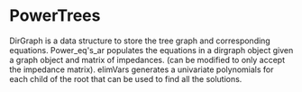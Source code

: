 # PowerTrees
DirGraph is a data structure to store the tree graph and corresponding equations. 
Power_eq's_ar populates the equations in a dirgraph object given a graph object and matrix of impedances. (can be modified to only accept the impedance matrix).
elimVars generates a univariate polynomials for each child of the root that can be used to find all the solutions.
